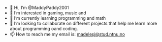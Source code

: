 - 👋 Hi, I’m @MaddyPaddy2001
- 👀 I’m interested in gaming, music and 
- 🌱 I’m currently learning programming and math
- 💞️ I’m looking to collaborate on different projects that help me learn more about programming oand coding.
- 📫 How to reach me my email is: madelesj@stud.ntnu.no

<!---
MaddyPaddy2001/MaddyPaddy2001 is a ✨ special ✨ repository because its `README.md` (this file) appears on your GitHub profile.
You can click the Preview link to take a look at your changes.
--->
